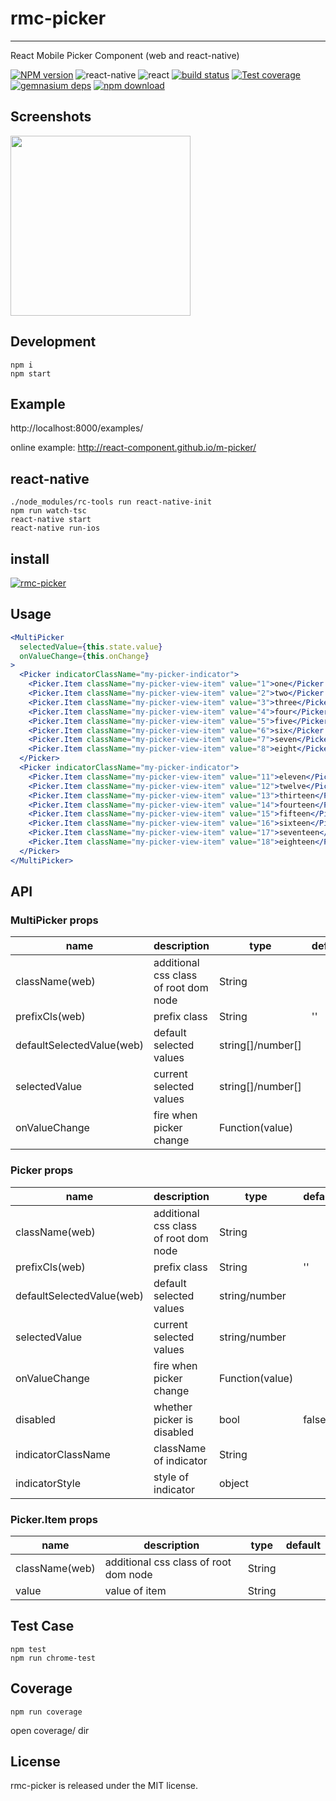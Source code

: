 # rmc-picker
---

React Mobile Picker Component (web and react-native)


[![NPM version][npm-image]][npm-url]
![react-native](https://img.shields.io/badge/react--native-%3E%3D_0.30.0-green.svg)
![react](https://img.shields.io/badge/react-%3E%3D_15.2.0-green.svg)
[![build status][travis-image]][travis-url]
[![Test coverage][coveralls-image]][coveralls-url]
[![gemnasium deps][gemnasium-image]][gemnasium-url]
[![npm download][download-image]][download-url]

[npm-image]: http://img.shields.io/npm/v/rmc-picker.svg?style=flat-square
[npm-url]: http://npmjs.org/package/rmc-picker
[travis-image]: https://img.shields.io/travis/react-component/m-picker.svg?style=flat-square
[travis-url]: https://travis-ci.org/react-component/m-picker
[coveralls-image]: https://img.shields.io/coveralls/react-component/m-picker.svg?style=flat-square
[coveralls-url]: https://coveralls.io/r/react-component/m-picker?branch=master
[gemnasium-image]: http://img.shields.io/gemnasium/react-component/m-picker.svg?style=flat-square
[gemnasium-url]: https://gemnasium.com/react-component/m-picker
[node-image]: https://img.shields.io/badge/node.js-%3E=_0.10-green.svg?style=flat-square
[node-url]: http://nodejs.org/download/
[download-image]: https://img.shields.io/npm/dm/rmc-picker.svg?style=flat-square
[download-url]: https://npmjs.org/package/rmc-picker

## Screenshots

<img src="https://os.alipayobjects.com/rmsportal/fOaDvpIJukLYznc.png" width="288"/>


## Development

```
npm i
npm start
```

## Example

http://localhost:8000/examples/

online example: http://react-component.github.io/m-picker/

## react-native

```
./node_modules/rc-tools run react-native-init
npm run watch-tsc
react-native start
react-native run-ios
```

## install

[![rmc-picker](https://nodei.co/npm/rmc-picker.png)](https://npmjs.org/package/rmc-picker)


## Usage
```jsx
<MultiPicker
  selectedValue={this.state.value}
  onValueChange={this.onChange}
>
  <Picker indicatorClassName="my-picker-indicator">
    <Picker.Item className="my-picker-view-item" value="1">one</Picker.Item>
    <Picker.Item className="my-picker-view-item" value="2">two</Picker.Item>
    <Picker.Item className="my-picker-view-item" value="3">three</Picker.Item>
    <Picker.Item className="my-picker-view-item" value="4">four</Picker.Item>
    <Picker.Item className="my-picker-view-item" value="5">five</Picker.Item>
    <Picker.Item className="my-picker-view-item" value="6">six</Picker.Item>
    <Picker.Item className="my-picker-view-item" value="7">seven</Picker.Item>
    <Picker.Item className="my-picker-view-item" value="8">eight</Picker.Item>
  </Picker>
  <Picker indicatorClassName="my-picker-indicator">
    <Picker.Item className="my-picker-view-item" value="11">eleven</Picker.Item>
    <Picker.Item className="my-picker-view-item" value="12">twelve</Picker.Item>
    <Picker.Item className="my-picker-view-item" value="13">thirteen</Picker.Item>
    <Picker.Item className="my-picker-view-item" value="14">fourteen</Picker.Item>
    <Picker.Item className="my-picker-view-item" value="15">fifteen</Picker.Item>
    <Picker.Item className="my-picker-view-item" value="16">sixteen</Picker.Item>
    <Picker.Item className="my-picker-view-item" value="17">seventeen</Picker.Item>
    <Picker.Item className="my-picker-view-item" value="18">eighteen</Picker.Item>
  </Picker>
</MultiPicker>
```

## API

### MultiPicker props

| name     | description    | type     | default      |
|----------|----------------|----------|--------------|
|className(web) | additional css class of root dom node | String |  |
|prefixCls(web) | prefix class | String | '' |
|defaultSelectedValue(web) | default selected values | string[]/number[] |  |
|selectedValue | current selected values | string[]/number[] |  |
|onValueChange | fire when picker change | Function(value) |  |


### Picker props

| name     | description    | type     | default      |
|----------|----------------|----------|--------------|
|className(web) | additional css class of root dom node | String |  |
|prefixCls(web) | prefix class | String | '' |
|defaultSelectedValue(web) | default selected values | string/number |  |
|selectedValue | current selected values | string/number |  |
|onValueChange | fire when picker change | Function(value) |  |
|disabled     | whether picker is disabled | bool | false
|indicatorClassName     | className of indicator | String | 
|indicatorStyle     | style of indicator | object | 

### Picker.Item props
| name     | description    | type     | default      |
|----------|----------------|----------|--------------|
|className(web) | additional css class of root dom node | String |  |
|value | value of item | String |  |

## Test Case

```
npm test
npm run chrome-test
```

## Coverage

```
npm run coverage
```

open coverage/ dir

## License

rmc-picker is released under the MIT license.
